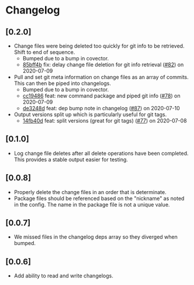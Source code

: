 # Changelog

## [0.2.0]

-   Change files were being deleted too quickly for git info to be retrieved. Shift to end of sequence.
    -   Bumped due to a bump in covector.
    -   [85bff4b](https://www.github.com/jbolda/covector/commit/85bff4b146d59a5bc4a093f3e7610d22876d7d0e) fix: delay change file deletion for git info retrieval ([#82](https://www.github.com/jbolda/covector/pull/82)) on 2020-07-09
-   Pull and set git meta information on change files as an array of commits. This can then be piped into changelogs.
    -   Bumped due to a bump in covector.
    -   [cc19486](https://www.github.com/jbolda/covector/commit/cc19486f86b78aec2c719e5dd17a2d72cbc8d450) feat: new command package and piped git info ([#78](https://www.github.com/jbolda/covector/pull/78)) on 2020-07-09
    -   [de3248d](https://www.github.com/jbolda/covector/commit/de3248dfd70146392ff65e7065c2125daf527728) feat: dep bump note in changelog ([#87](https://www.github.com/jbolda/covector/pull/87)) on 2020-07-10
-   Output versions split up which is particularly useful for git tags.
    -   [14fb40d](https://www.github.com/jbolda/covector/commit/14fb40d50891766993d7e69c0c86c2ce3ffd2a8f) feat: split versions (great for git tags) ([#77](https://www.github.com/jbolda/covector/pull/77)) on 2020-07-08

## [0.1.0]

-   Log change file deletes after all delete operations have been completed. This provides a stable output easier for testing.

## [0.0.8]

-   Properly delete the change files in an order that is determinate.
-   Package files should be referenced based on the "nickname" as noted in the config. The name in the package file is not a unique value.

## [0.0.7]

-   We missed files in the changelog deps array so they diverged when bumped.

## [0.0.6]

-   Add ability to read and write changelogs.
